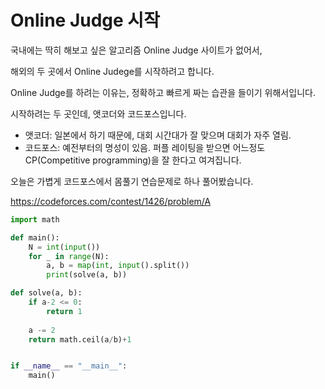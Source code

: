 # Online Judge 시작



국내에는 딱히 해보고 싶은 알고리즘 Online Judge 사이트가 없어서,

해외의 두 곳에서 Online Judege를 시작하려고 합니다.



Online Judge를 하려는 이유는, 정확하고 빠르게 짜는 습관을 들이기 위해서입니다.

시작하려는 두 곳인데, 앳코더와 코드포스입니다.

- 앳코더: 일본에서 하기 때문에, 대회 시간대가 잘 맞으며 대회가 자주 열림.
- 코드포스: 예전부터의 명성이 있음. 퍼플 레이팅을 받으면 어느정도 CP(Competitive programming)을 잘 한다고 여겨집니다.



오늘은 가볍게 코드포스에서 몸풀기 연습문제로 하나 풀어봤습니다.



https://codeforces.com/contest/1426/problem/A


```python
import math

def main():
    N = int(input())
    for _ in range(N):
        a, b = map(int, input().split())
        print(solve(a, b))

def solve(a, b):
    if a-2 <= 0:
        return 1
    
    a -= 2
    return math.ceil(a/b)+1


if __name__ == "__main__":
    main()
```